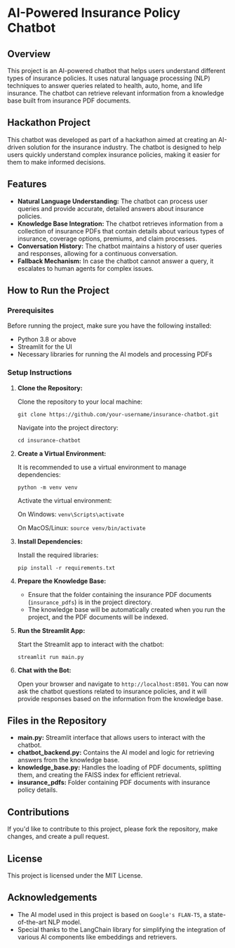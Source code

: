 # AI-Powered Insurance Policy Chatbot

## Overview

This project is an AI-powered chatbot that helps users understand different types of insurance policies. It uses natural language processing (NLP) techniques to answer queries related to health, auto, home, and life insurance. The chatbot can retrieve relevant information from a knowledge base built from insurance PDF documents.

## Hackathon Project

This chatbot was developed as part of a hackathon aimed at creating an AI-driven solution for the insurance industry. The chatbot is designed to help users quickly understand complex insurance policies, making it easier for them to make informed decisions.

## Features

- **Natural Language Understanding:** The chatbot can process user queries and provide accurate, detailed answers about insurance policies.
- **Knowledge Base Integration:** The chatbot retrieves information from a collection of insurance PDFs that contain details about various types of insurance, coverage options, premiums, and claim processes.
- **Conversation History:** The chatbot maintains a history of user queries and responses, allowing for a continuous conversation.
- **Fallback Mechanism:** In case the chatbot cannot answer a query, it escalates to human agents for complex issues.

## How to Run the Project

### Prerequisites

Before running the project, make sure you have the following installed:

- Python 3.8 or above
- Streamlit for the UI
- Necessary libraries for running the AI models and processing PDFs

### Setup Instructions

1. **Clone the Repository:**

   Clone the repository to your local machine:
   
   `git clone https://github.com/your-username/insurance-chatbot.git`

   Navigate into the project directory:
   
   `cd insurance-chatbot`

2. **Create a Virtual Environment:**

   It is recommended to use a virtual environment to manage dependencies:
   
   `python -m venv venv`

   Activate the virtual environment:
   
   On Windows: `venv\Scripts\activate`

   On MacOS/Linux: `source venv/bin/activate`

3. **Install Dependencies:**

   Install the required libraries:
   
   `pip install -r requirements.txt`

4. **Prepare the Knowledge Base:**

   - Ensure that the folder containing the insurance PDF documents (`insurance_pdfs`) is in the project directory.
   - The knowledge base will be automatically created when you run the project, and the PDF documents will be indexed.

5. **Run the Streamlit App:**

   Start the Streamlit app to interact with the chatbot:
   
   `streamlit run main.py`

6. **Chat with the Bot:**

   Open your browser and navigate to `http://localhost:8501`. You can now ask the chatbot questions related to insurance policies, and it will provide responses based on the information from the knowledge base.

## Files in the Repository

- **main.py:** Streamlit interface that allows users to interact with the chatbot.
- **chatbot_backend.py:** Contains the AI model and logic for retrieving answers from the knowledge base.
- **knowledge_base.py:** Handles the loading of PDF documents, splitting them, and creating the FAISS index for efficient retrieval.
- **insurance_pdfs:** Folder containing PDF documents with insurance policy details.

## Contributions

If you'd like to contribute to this project, please fork the repository, make changes, and create a pull request.

## License

This project is licensed under the MIT License.

## Acknowledgements

- The AI model used in this project is based on `Google's FLAN-T5`, a state-of-the-art NLP model.
- Special thanks to the LangChain library for simplifying the integration of various AI components like embeddings and retrievers.
